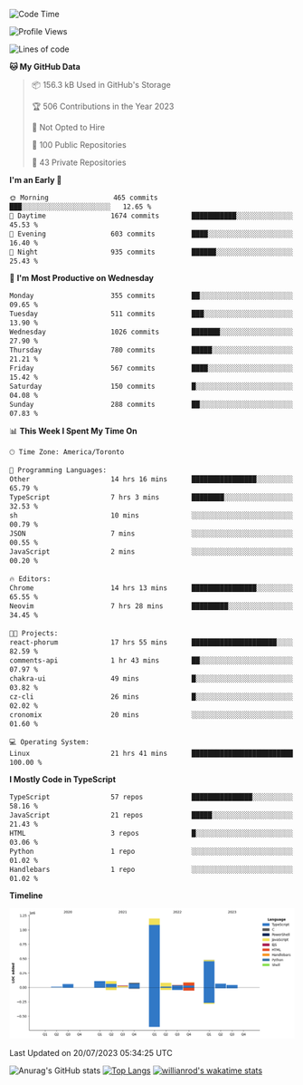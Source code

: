 <!--START_SECTION:waka-->
![Code Time](http://img.shields.io/badge/Code%20Time-416%20hrs%2023%20mins-blue)

![Profile Views](http://img.shields.io/badge/Profile%20Views-0-blue)

![Lines of code](https://img.shields.io/badge/From%20Hello%20World%20I%27ve%20Written-2.4%20million%20lines%20of%20code-blue)

**🐱 My GitHub Data** 

> 📦 156.3 kB Used in GitHub's Storage 
 > 
> 🏆 506 Contributions in the Year 2023
 > 
> 🚫 Not Opted to Hire
 > 
> 📜 100 Public Repositories 
 > 
> 🔑 43 Private Repositories 
 > 
**I'm an Early 🐤** 

```text
🌞 Morning                465 commits         ███░░░░░░░░░░░░░░░░░░░░░░   12.65 % 
🌆 Daytime                1674 commits        ███████████░░░░░░░░░░░░░░   45.53 % 
🌃 Evening                603 commits         ████░░░░░░░░░░░░░░░░░░░░░   16.40 % 
🌙 Night                  935 commits         ██████░░░░░░░░░░░░░░░░░░░   25.43 % 
```
📅 **I'm Most Productive on Wednesday** 

```text
Monday                   355 commits         ██░░░░░░░░░░░░░░░░░░░░░░░   09.65 % 
Tuesday                  511 commits         ███░░░░░░░░░░░░░░░░░░░░░░   13.90 % 
Wednesday                1026 commits        ███████░░░░░░░░░░░░░░░░░░   27.90 % 
Thursday                 780 commits         █████░░░░░░░░░░░░░░░░░░░░   21.21 % 
Friday                   567 commits         ████░░░░░░░░░░░░░░░░░░░░░   15.42 % 
Saturday                 150 commits         █░░░░░░░░░░░░░░░░░░░░░░░░   04.08 % 
Sunday                   288 commits         ██░░░░░░░░░░░░░░░░░░░░░░░   07.83 % 
```


📊 **This Week I Spent My Time On** 

```text
🕑︎ Time Zone: America/Toronto

💬 Programming Languages: 
Other                    14 hrs 16 mins      ████████████████░░░░░░░░░   65.79 % 
TypeScript               7 hrs 3 mins        ████████░░░░░░░░░░░░░░░░░   32.53 % 
sh                       10 mins             ░░░░░░░░░░░░░░░░░░░░░░░░░   00.79 % 
JSON                     7 mins              ░░░░░░░░░░░░░░░░░░░░░░░░░   00.55 % 
JavaScript               2 mins              ░░░░░░░░░░░░░░░░░░░░░░░░░   00.20 % 

🔥 Editors: 
Chrome                   14 hrs 13 mins      ████████████████░░░░░░░░░   65.55 % 
Neovim                   7 hrs 28 mins       █████████░░░░░░░░░░░░░░░░   34.45 % 

🐱‍💻 Projects: 
react-phorum             17 hrs 55 mins      █████████████████████░░░░   82.59 % 
comments-api             1 hr 43 mins        ██░░░░░░░░░░░░░░░░░░░░░░░   07.97 % 
chakra-ui                49 mins             █░░░░░░░░░░░░░░░░░░░░░░░░   03.82 % 
cz-cli                   26 mins             █░░░░░░░░░░░░░░░░░░░░░░░░   02.02 % 
cronomix                 20 mins             ░░░░░░░░░░░░░░░░░░░░░░░░░   01.60 % 

💻 Operating System: 
Linux                    21 hrs 41 mins      █████████████████████████   100.00 % 
```

**I Mostly Code in TypeScript** 

```text
TypeScript               57 repos            ███████████████░░░░░░░░░░   58.16 % 
JavaScript               21 repos            █████░░░░░░░░░░░░░░░░░░░░   21.43 % 
HTML                     3 repos             █░░░░░░░░░░░░░░░░░░░░░░░░   03.06 % 
Python                   1 repo              ░░░░░░░░░░░░░░░░░░░░░░░░░   01.02 % 
Handlebars               1 repo              ░░░░░░░░░░░░░░░░░░░░░░░░░   01.02 % 
```



**Timeline**

![Lines of Code chart](https://raw.githubusercontent.com/wise-introvert/wise-introvert/master/assets/bar_graph.png)


 Last Updated on 20/07/2023 05:34:25 UTC
<!--END_SECTION:waka-->

![Anurag's GitHub stats](https://github-readme-stats.vercel.app/api?username=wise-introvert&count_private=true&show_icons=true)
[![Top Langs](https://github-readme-stats.vercel.app/api/top-langs/?username=wise-introvert&langs_count=10)](https://github.com/anuraghazra/github-readme-stats)
[![willianrod's wakatime stats](https://github-readme-stats.vercel.app/api/wakatime?username=wiseintrovert)](https://github.com/anuraghazra/github-readme-stats)
